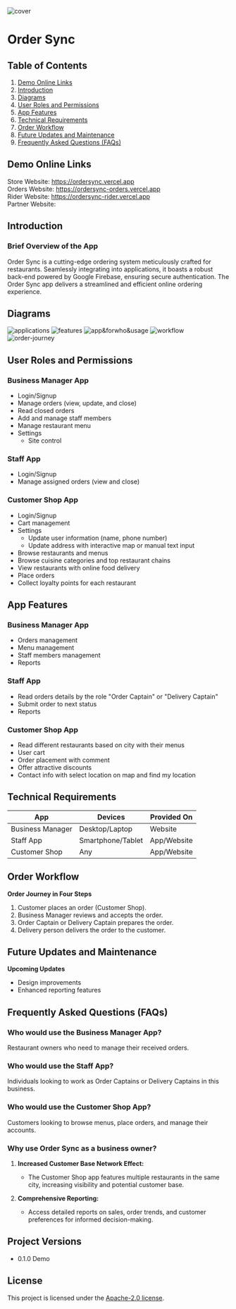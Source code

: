 <img src="images/cover.png" alt="cover" />

# Order Sync

## Table of Contents
1. [Demo Online Links](#demo-online-links)
2. [Introduction](#introduction)
3. [Diagrams](#diagrams)
4. [User Roles and Permissions](#user-roles-and-permissions)
5. [App Features](#app-features)
6. [Technical Requirements](#technical-requirements)
7. [Order Workflow](#order-workflow)
8. [Future Updates and Maintenance](#future-updates-and-maintenance)
9. [Frequently Asked Questions (FAQs)](#frequently-asked-questions-faqs)

## Demo Online Links
Store Website: https://ordersync.vercel.app<br/>
Orders Website: https://ordersync-orders.vercel.app<br/>
Rider Website: https://ordersync-rider.vercel.app<br/>
Partner Website: <br/>

## Introduction

### Brief Overview of the App
Order Sync is a cutting-edge ordering system meticulously crafted for restaurants. Seamlessly integrating into applications, it boasts a robust back-end powered by Google Firebase, ensuring secure authentication. The Order Sync app delivers a streamlined and efficient online ordering experience.

## Diagrams
![applications](images/applications.jpg)
![features](images/features.jpg)
![app&forwho&usage](images/app&forwho&usage.jpg)
![workflow](images/workflow.jpg)
![order-journey](images/order-journey.jpg)

## User Roles and Permissions

### Business Manager App
- Login/Signup
- Manage orders (view, update, and close)
- Read closed orders
- Add and manage staff members
- Manage restaurant menu
- Settings
  - Site control

### Staff App
- Login/Signup
- Manage assigned orders (view and close)

### Customer Shop App
- Login/Signup
- Cart management
- Settings
  - Update user information (name, phone number)
  - Update address with interactive map or manual text input
- Browse restaurants and menus
- Browse cuisine categories and top restaurant chains
- View restaurants with online food delivery
- Place orders
- Collect loyalty points for each restaurant

## App Features

### Business Manager App
- Orders management
- Menu management
- Staff members management
- Reports

### Staff App
- Read orders details by the role "Order Captain" or "Delivery Captain"
- Submit order to next status
- Reports

### Customer Shop App
- Read different restaurants based on city with their menus
- User cart
- Order placement with comment
- Offer attractive discounts
- Contact info with select location on map and find my location

## Technical Requirements

| App              | Devices        | Provided On  |
|------------------|----------------|--------------|
| Business Manager | Desktop/Laptop | Website      |
| Staff App        | Smartphone/Tablet | App/Website |
| Customer Shop    | Any            | App/Website  |

## Order Workflow

**Order Journey in Four Steps**

1. Customer places an order (Customer Shop).
2. Business Manager reviews and accepts the order.
3. Order Captain or Delivery Captain prepares the order.
4. Delivery person delivers the order to the customer.

## Future Updates and Maintenance

**Upcoming Updates**
- Design improvements
- Enhanced reporting features

## Frequently Asked Questions (FAQs)

### Who would use the Business Manager App?
Restaurant owners who need to manage their received orders.

### Who would use the Staff App?
Individuals looking to work as Order Captains or Delivery Captains in this business.

### Who would use the Customer Shop App?
Customers looking to browse menus, place orders, and manage their accounts.

### Why use Order Sync as a business owner?

1. **Increased Customer Base Network Effect:**
   - The Customer Shop app features multiple restaurants in the same city, increasing visibility and potential customer base.

3. **Comprehensive Reporting:**
   - Access detailed reports on sales, order trends, and customer preferences for informed decision-making.

## Project Versions

 - 0.1.0 Demo

## License

This project is licensed under the [Apache-2.0 license](LICENSE).
